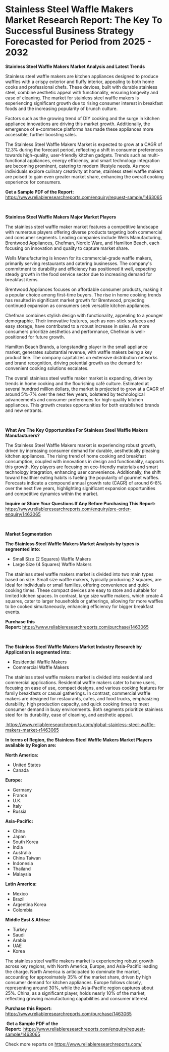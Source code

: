 <p><h1>Stainless Steel Waffle Makers Market Research Report: The Key To Successful Business Strategy Forecasted for Period from 2025 - 2032</h1></p><p><strong>Stainless Steel Waffle Makers Market Analysis and Latest Trends</strong></p>
<p><p>Stainless steel waffle makers are kitchen appliances designed to produce waffles with a crispy exterior and fluffy interior, appealing to both home cooks and professional chefs. These devices, built with durable stainless steel, combine aesthetic appeal with functionality, ensuring longevity and ease of cleaning. The market for stainless steel waffle makers is experiencing significant growth due to rising consumer interest in breakfast foods and the increasing popularity of brunch culture. </p><p>Factors such as the growing trend of DIY cooking and the surge in kitchen appliance innovations are driving this market growth. Additionally, the emergence of e-commerce platforms has made these appliances more accessible, further boosting sales. </p><p>The Stainless Steel Waffle Makers Market is expected to grow at a CAGR of 12.3% during the forecast period, reflecting a shift in consumer preferences towards high-quality, user-friendly kitchen gadgets. Trends such as multi-functional appliances, energy efficiency, and smart technology integration are becoming prominent, catering to modern lifestyle needs. As more individuals explore culinary creativity at home, stainless steel waffle makers are poised to gain even greater market share, enhancing the overall cooking experience for consumers.</p></p>
<p><strong>Get a Sample PDF of the Report:&nbsp;</strong> <a href="https://www.reliableresearchreports.com/enquiry/request-sample/1463065?utm_campaign=2455&utm_medium=2&utm_source=Github&utm_content=ia&utm_term=18022025&utm_id=stainless-steel-waffle-makers">https://www.reliableresearchreports.com/enquiry/request-sample/1463065</a></p>
<p>&nbsp;</p>
<p><strong>Stainless Steel Waffle Makers Major Market Players</strong></p>
<p><p>The stainless steel waffle maker market features a competitive landscape with numerous players offering diverse products targeting both commercial and consumer segments. Leading companies include Wells Manufacturing, Brentwood Appliances, Chefman, Nordic Ware, and Hamilton Beach, each focusing on innovation and quality to capture market share.</p><p>Wells Manufacturing is known for its commercial-grade waffle makers, primarily serving restaurants and catering businesses. The company's commitment to durability and efficiency has positioned it well, expecting steady growth in the food service sector due to increasing demand for breakfast items.</p><p>Brentwood Appliances focuses on affordable consumer products, making it a popular choice among first-time buyers. The rise in home cooking trends has resulted in significant market growth for Brentwood, projecting continued expansion as consumers seek versatile kitchen appliances.</p><p>Chefman combines stylish design with functionality, appealing to a younger demographic. Their innovative features, such as non-stick surfaces and easy storage, have contributed to a robust increase in sales. As more consumers prioritize aesthetics and performance, Chefman is well-positioned for future growth.</p><p>Hamilton Beach Brands, a longstanding player in the small appliance market, generates substantial revenue, with waffle makers being a key product line. The company capitalizes on extensive distribution networks and brand recognition, driving potential growth as the demand for convenient cooking solutions escalates.</p><p>The overall stainless steel waffle maker market is expanding, driven by trends in home cooking and the flourishing café culture. Estimated at several hundred million dollars, the market is projected to grow at a CAGR of around 5%-7% over the next few years, bolstered by technological advancements and consumer preferences for high-quality kitchen appliances. This growth creates opportunities for both established brands and new entrants.</p></p>
<p>&nbsp;</p>
<p><strong>What Are The Key Opportunities For Stainless Steel Waffle Makers Manufacturers?</strong></p>
<p><p>The Stainless Steel Waffle Makers market is experiencing robust growth, driven by increasing consumer demand for durable, aesthetically pleasing kitchen appliances. The rising trend of home cooking and breakfast consumption, coupled with innovations in design and functionality, supports this growth. Key players are focusing on eco-friendly materials and smart technology integration, enhancing user convenience. Additionally, the shift toward healthier eating habits is fueling the popularity of gourmet waffles. Forecasts indicate a compound annual growth rate (CAGR) of around 6-8% over the next five years, highlighting significant expansion opportunities and competitive dynamics within the market.</p></p>
<p><strong>Inquire or Share Your Questions If Any Before Purchasing This Report:</strong> <a href="https://www.reliableresearchreports.com/enquiry/pre-order-enquiry/1463065?utm_campaign=2455&utm_medium=2&utm_source=Github&utm_content=ia&utm_term=18022025&utm_id=stainless-steel-waffle-makers">https://www.reliableresearchreports.com/enquiry/pre-order-enquiry/1463065</a></p>
<p>&nbsp;</p>
<p><strong>Market Segmentation</strong></p>
<p><strong>The Stainless Steel Waffle Makers Market Analysis by types is segmented into:</strong></p>
<p><ul><li>Small Size (2 Squares) Waffle Makers</li><li>Large Size (4 Squares) Waffle Makers</li></ul></p>
<p><p>The stainless steel waffle makers market is divided into two main types based on size. Small size waffle makers, typically producing 2 squares, are ideal for individuals or small families, offering convenience and quick cooking times. These compact devices are easy to store and suitable for limited kitchen spaces. In contrast, large size waffle makers, which create 4 squares, cater to larger households or gatherings, allowing for more waffles to be cooked simultaneously, enhancing efficiency for bigger breakfast events.</p></p>
<p><strong>Purchase this Report:&nbsp;</strong><a href="https://www.reliableresearchreports.com/purchase/1463065?utm_campaign=2455&utm_medium=2&utm_source=Github&utm_content=ia&utm_term=18022025&utm_id=stainless-steel-waffle-makers">https://www.reliableresearchreports.com/purchase/1463065</a></p>
<p>&nbsp;</p>
<p><strong>The Stainless Steel Waffle Makers Market Industry Research by Application is segmented into:</strong></p>
<p><ul><li>Residential Waffle Makers</li><li>Commercial Waffle Makers</li></ul></p>
<p><p>The stainless steel waffle makers market is divided into residential and commercial applications. Residential waffle makers cater to home users, focusing on ease of use, compact designs, and various cooking features for family breakfasts or casual gatherings. In contrast, commercial waffle makers are designed for restaurants, cafes, and food trucks, emphasizing durability, high production capacity, and quick cooking times to meet consumer demand in busy environments. Both segments prioritize stainless steel for its durability, ease of cleaning, and aesthetic appeal.</p></p>
<p><a href="https://www.reliableresearchreports.com/global-stainless-steel-waffle-makers-market-r1463065?utm_campaign=2455&utm_medium=2&utm_source=Github&utm_content=ia&utm_term=18022025&utm_id=stainless-steel-waffle-makers">&nbsp;https://www.reliableresearchreports.com/global-stainless-steel-waffle-makers-market-r1463065</a></p>
<p><strong>In terms of Region, the Stainless Steel Waffle Makers Market Players available by Region are:</strong></p>
<p>
    <p> <strong> North America: </strong>
        <ul>
            <li>United States</li>
            <li>Canada</li>
        </ul>
        </p> 
    <p> <strong> Europe: </strong>
        <ul>
            <li>Germany</li>
            <li>France</li>
            <li>U.K.</li>
            <li>Italy</li>
            <li>Russia</li>
        </ul>
        </p> 
    <p> <strong> Asia-Pacific: </strong>
        <ul>
            <li>China</li>
            <li>Japan</li>
            <li>South Korea</li>
            <li>India</li>
            <li>Australia</li>
            <li>China Taiwan</li>
            <li>Indonesia</li>
            <li>Thailand</li>
            <li>Malaysia</li>
        </ul>
        </p> 
    <p> <strong> Latin America: </strong>
        <ul>
            <li>Mexico</li>
            <li>Brazil</li>
            <li>Argentina Korea</li>
            <li>Colombia</li>
        </ul>
        </p> 
    <p> <strong> Middle East & Africa: </strong>
        <ul>
            <li>Turkey</li>
            <li>Saudi</li>
            <li>Arabia</li>
            <li>UAE</li>
            <li>Korea</li>
        </ul>
    </p>
    </p>
<p><p>The stainless steel waffle makers market is experiencing robust growth across key regions, with North America, Europe, and Asia-Pacific leading the charge. North America is anticipated to dominate the market, accounting for approximately 35% of the market share, driven by high consumer demand for kitchen appliances. Europe follows closely, representing around 30%, while the Asia-Pacific region captures about 25%. China, as a significant player, holds nearly 10% of the market, reflecting growing manufacturing capabilities and consumer interest.</p></p>
<p><strong>Purchase this Report: </strong><a href="https://www.reliableresearchreports.com/purchase/1463065?utm_campaign=2455&utm_medium=2&utm_source=Github&utm_content=ia&utm_term=18022025&utm_id=stainless-steel-waffle-makers">https://www.reliableresearchreports.com/purchase/1463065</a></p>
<p>&nbsp;<strong>Get a Sample PDF of the Report:&nbsp;&nbsp;</strong><a href="https://www.reliableresearchreports.com/enquiry/request-sample/1463065?utm_campaign=2455&utm_medium=2&utm_source=Github&utm_content=ia&utm_term=18022025&utm_id=stainless-steel-waffle-makers">https://www.reliableresearchreports.com/enquiry/request-sample/1463065</a></p>
<p><strong></strong></p>
<p>Check more reports on <a href="https://www.reliableresearchreports.com/?utm_campaign=2455&utm_medium=2&utm_source=Github&utm_content=ia&utm_term=18022025&utm_id=stainless-steel-waffle-makers">https://www.reliableresearchreports.com/</a></p>